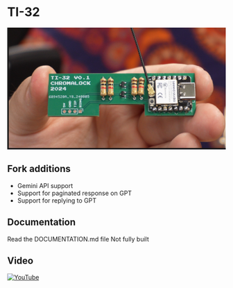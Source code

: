 # TI-32


![built pcb](./pcb/built.png)


## Fork additions

- Gemini API support
- Support for paginated response on GPT
- Support for replying to GPT

## Documentation

Read the DOCUMENTATION.md file
Not fully built

## Video
[![YouTube](http://i.ytimg.com/vi/Bicjxl4EcJg/hqdefault.jpg)](https://www.youtube.com/watch?v=Bicjxl4EcJg)


